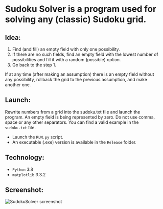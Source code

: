 # Sudoku Solver is a program used for solving any (classic) Sudoku grid.
## Idea:
1. Find (and fill) an empty field with only one possibility.  
2. If there are no such fields, find an empty field with the lowest number of possibilities and fill it with a random (possible) option. 
3. Go back to the step 1.  

If at any time (after making an assumption) there is an empty field without any possibility, rollback the grid to the previous assumption, and make another one.  

## Launch:
Rewrite numbers from a grid into the sudoku.txt file and launch the program. An empty field is being represented by zero. Do not use comma, space or any other separators. You can find a valid example in the ```sudoku.txt``` file.
* Launch the ```RUN.py``` script.
* An executable (.exe) version is available in the ```Release``` folder.

## Technology: 
* ```Python``` 3.8
* ```matplotlib``` 3.3.2

## Screenshot:  
![SudokuSolver screenshot](https://user-images.githubusercontent.com/71539614/99324225-16df9180-2874-11eb-8815-6f0c9a3f7bdd.png)
